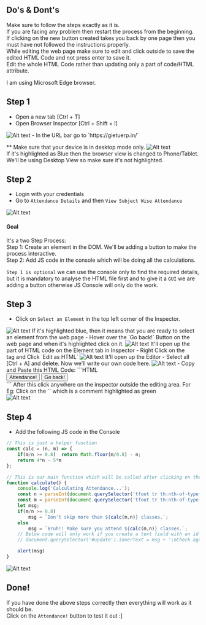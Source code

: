 ## Do's & Dont's
Make sure to follow the steps exactly as it is.  
If you are facing any problem then restart the process from the beginning.  
If clicking on the new button created takes you back by one page then you must have not followed the instructions properly.   
While editing the web page make sure to edit and click outside to save the edited HTML Code and not press enter to save it.  
Edit the whole HTML Code rather than updating only a part of code/HTML attribute.  

I am using Microsoft Edge browser.


## Step 1
- Open a new tab [Ctrl + T]
- Open Browser Inspector [Ctrl + Shift + I]   
<img title="a title" alt="Alt text" src="./media/1 Inspector.png">  
- In the URL bar go to `https://gietuerp.in/`  

** Make sure that your device is in desktop mode only.
<img title="a title" alt="Alt text" src="./media\2 Device View.png">  
If it's highlighted as Blue then the browser view is changed to Phone/Tablet.  
We'll be using Desktop View so make sure it's not highlighted.

## Step 2
- Login with your credentials
- Go to `Attendance Details` and then `View Subject Wise Attendance` 
<img title="a title" alt="Alt text" src="./media\3 View Attendance.png">

#### Goal
It's a two Step Process:  
Step 1: Create an element in the DOM. We'll be adding a button to make the process interactive.  
Step 2: Add JS code in the console which will be doing all the calculations.  
  
`Step 1 is optional` we can use the console only to find the required details, but it is mandatory to analyse the HTML file first and to give it a `GUI` we are adding a button otherwise JS Console will only do the work.  

## Step 3
- Click on `Select an Element` in the top left corner of the Inspector.  
<img title="a title" alt="Alt text" src="./media\4 Select Element.png">  
If it's highlighted blue, then it means that you are ready to select an element from the web page
- Hover over the `Go back!` Button on the web page and when it's highlighted click on it.
<img title="a title" alt="Alt text" src="./media\5 Selected Button.png">   
It'll open up the part of HTML code on the Element tab in Inspector
- Right Click on the <div> tag and Click `Edit as HTML`
<img title="a title" alt="Alt text" src="./media\6 Edit as HTML.png">   
It'll open up the Editor
- Select all [Ctrl + A] and delete. Now we'll write our own code here.
<img title="a title" alt="Alt text" src="./media\7 Empty.png">   
- Copy and Paste this HTML Code:
```HTML
<div class="card-footer">
    <input type="button" value="Attendance!" class="btn btn-info float-left" onclick="calculate()">
    <input type="button" value="Go back!" class="btn btn-info float-right" onclick="history.back()">
</div>
```
After this click anywhere on the inspector outside the editing area.  
For Eg: Click on the `<!-- /.card-body -->` which is a comment highlighted as green<br>  
<img title="a title" alt="Alt text" src="./media\8 HTML Updated.png">   

## Step 4
- Add the following JS code in the Console
```JavaScript
// This is just a helper function
const calc = (n, m) => {
    if(m/n >= 0.8)  return Math.floor(m/0.8) - n;
    return 4*n - 5*m
};

// This is our main function which will be called after clicking on the button
function calculate() {
    console.log('Calculating Attendance...');
    const n = parseInt(document.querySelector('tfoot tr th:nth-of-type(2n)').innerText);
    const m = parseInt(document.querySelector('tfoot tr th:nth-of-type(3n)').innerText);
    let msg;
    if(m/n >= 0.8)
        msg = `Don't skip more than ${calc(m,n)} classes.`;
    else
        msg = `Bruh!! Make sure you attend ${calc(m,n)} classes.`;
    // Below code will only work if you create a text field with an id update
    // document.querySelector('#update').innerText = msg + '\nCheck again tomorrow for update!'; 

    alert(msg)
}
```
<img title="a title" alt="Alt text" src="./media\9 JS code.png">   

## Done!
If you have done the above steps correctly then everything will work as it should be.  
Click on the `Attendance!` button to test it out :]

